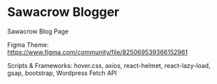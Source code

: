 
# Sawacrow Blogger
 Sawacrow Blog Page

Figma Theme:
https://www.figma.com/community/file/825069539366152961

Scripts & Frameworks:
hover.css,
axios,
react-helmet,
react-lazy-load,
gsap,
bootstrap,
Wordpress Fetch API
